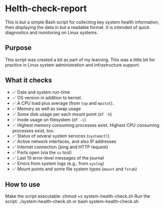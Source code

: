 # Helth-check-report

This is but a simple Bash script for collecting key system health information, then displaying the data in but a readable format. It is intended of quick diagnostics and monitoring on Linux systems.
## Purpose
This script was created a bit as part of my learning. This was a little bit for practice in Linux system administration and infrastructure support.
## What it checks
- ✅ Date and system run-time
- ✅ OS version in addition to kernel.
- ✅ A CPU load plus average (from `top` and `mpstat`).
- ✅ Memory as well as swap usage
- ✅ Some disk usage per each mount point (`df -h`)
- ✅ Inode usage on filesystem (`df -i`)
- ✅ Highest memory consuming processes exist. Highest CPU consuming processes exist, too.
- ✅ Status of several system services (`systemctl`)
- ✅ Active network interfaces, and also IP addresses
- ✅ Internet connection (ping and HTTP request)
- ✅ Ports open (via the `ss` tool)
- ✅ Last 10 error-level messages of the journal
- ✅ Errors from system logs (e.g., from `syslog`)
- ✅ Mount points and some file system types (`mount` and `fstab`)
## How to use
Make the script executable: chmod +x system-health-check.sh
Run the script: ./system-health-check.sh or bash system-health-check.sh

  
